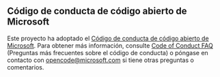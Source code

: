 ## <a name="microsoft-open-source-code-of-conduct"></a>Código de conducta de código abierto de Microsoft
Este proyecto ha adoptado el [Código de conducta de código abierto de Microsoft](https://opensource.microsoft.com/codeofconduct/). Para obtener más información, consulte [Code of Conduct FAQ](https://opensource.microsoft.com/codeofconduct/faq/) (Preguntas más frecuentes sobre el código de conducta) o póngase en contacto con [opencode@microsoft.com](mailto:opencode@microsoft.com) si tiene otras preguntas o comentarios.